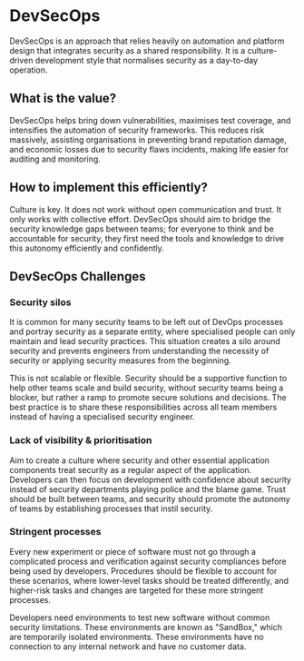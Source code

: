 # DevSecOps

DevSecOps is an approach that relies heavily on automation and platform design that integrates security as a shared responsibility. It is a culture-driven development style that normalises security as a day-to-day operation.

## What is the value?

DevSecOps helps bring down vulnerabilities, maximises test coverage, and intensifies the automation of security frameworks. This reduces risk massively, assisting organisations in preventing brand reputation damage, and economic losses due to security flaws incidents, making life easier for auditing and monitoring.

## How to implement this efficiently?

Culture is key. It does not work without open communication and trust. It only works with collective effort. DevSecOps should aim to bridge the security knowledge gaps between teams; for everyone to think and be accountable for security, they first need the tools and knowledge to drive this autonomy efficiently and confidently.

## DevSecOps Challenges

### Security silos

It is common for many security teams to be left out of DevOps processes and portray security as a separate entity, where specialised people can only maintain and lead security practices. This situation creates a silo around security and prevents engineers from understanding the necessity of security or applying security measures from the beginning.

This is not scalable or flexible. Security should be a supportive function to help other teams scale and build security, without security teams being a blocker, but rather a ramp to promote secure solutions and decisions. The best practice is to share these responsibilities across all team members instead of having a specialised security engineer.

### Lack of visibility & prioritisation

Aim to create a culture where security and other essential application components treat security as a regular aspect of the application. Developers can then focus on development with confidence about security instead of security departments playing police and the blame game. Trust should be built between teams, and security should promote the autonomy of teams by establishing processes that instil security.

### Stringent processes

Every new experiment or piece of software must not go through a complicated process and verification against security compliances before being used by developers. Procedures should be flexible to account for these scenarios, where lower-level tasks should be treated differently, and higher-risk tasks and changes are targeted for these more stringent processes.

Developers need environments to test new software without common security limitations. These environments are known as "SandBox," which are temporarily isolated environments. These environments have no connection to any internal network and have no customer data.

